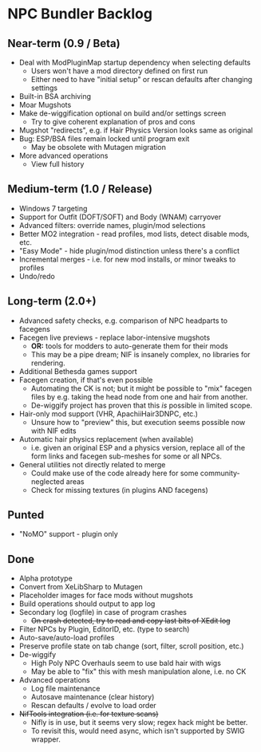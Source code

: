 ﻿# NPC Bundler Backlog

## Near-term (0.9 / Beta)

- Deal with ModPluginMap startup dependency when selecting defaults
  - Users won't have a mod directory defined on first run
  - Either need to have "initial setup" or rescan defaults after changing settings
- Built-in BSA archiving
- Moar Mugshots
- Make de-wiggification optional on build and/or settings screen
  - Try to give coherent explanation of pros and cons
- Mugshot "redirects", e.g. if Hair Physics Version looks same as original
- Bug: ESP/BSA files remain locked until program exit
  - May be obsolete with Mutagen migration
- More advanced operations
  - View full history

## Medium-term (1.0 / Release)

- Windows 7 targeting
- Support for Outfit (DOFT/SOFT) and Body (WNAM) carryover
- Advanced filters: override names, plugin/mod selections
- Better MO2 integration - read profiles, mod lists, detect disable mods, etc.
- "Easy Mode" - hide plugin/mod distinction unless there's a conflict
- Incremental merges - i.e. for new mod installs, or minor tweaks to profiles
- Undo/redo

## Long-term (2.0+)

- Advanced safety checks, e.g. comparison of NPC headparts to facegens
- Facegen live previews - replace labor-intensive mugshots
  - **OR:** tools for modders to auto-generate them for their mods
  - This may be a pipe dream; NIF is insanely complex, no libraries for rendering.
- Additional Bethesda games support
- Facegen creation, if that's even possible
  - Automating the CK is not; but it might be possible to "mix" facegen files
    by e.g. taking the head node from one and hair from another.
  - De-wiggify project has proven that this *is* possible in limited scope.
- Hair-only mod support (VHR, ApachiiHair3DNPC, etc.)
  - Unsure how to "preview" this, but execution seems possible now with NIF edits
- Automatic hair physics replacement (when available)
  - i.e. given an original ESP and a physics version, replace all of the form
    links and facegen sub-meshes for some or all NPCs.
- General utilities not directly related to merge
  - Could make use of the code already here for some community-neglected areas
  - Check for missing textures (in plugins AND facegens)

## Punted

- "NoMO" support - plugin only

## Done

- Alpha prototype
- Convert from XeLibSharp to Mutagen
- Placeholder images for face mods without mugshots
- Build operations should output to app log
- Secondary log (logfile) in case of program crashes
  - ~~On crash detected, try to read and copy last bits of XEdit log~~
- Filter NPCs by Plugin, EditorID, etc. (type to search)
- Auto-save/auto-load profiles
- Preserve profile state on tab change (sort, filter, scroll position, etc.)
- De-wiggify
  - High Poly NPC Overhauls seem to use bald hair with wigs
  - May be able to "fix" this with mesh manipulation alone, i.e. no CK
- Advanced operations
  - Log file maintenance
  - Autosave maintenance (clear history)
  - Rescan defaults / evolve to load order
- ~~NifTools integration (i.e. for texture scans)~~
  - Nifly is in use, but it seems very slow; regex hack might be better.
  - To revisit this, would need async, which isn't supported by SWIG wrapper.